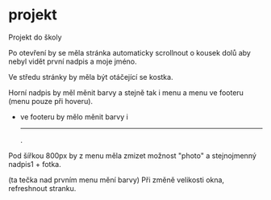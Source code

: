 # projekt
Projekt do školy


Po otevření by se měla stránka automaticky scrollnout o kousek dolů aby nebyl vidět první nadpis a moje jméno. 

Ve středu stránky by měla být otáčející se kostka.

Horní nadpis by měl měnit barvy a stejně tak i menu a menu ve footeru (menu pouze při hoveru).
+ ve footeru by mělo měnit barvy i <hr>.

Pod šířkou 800px by z menu měla zmizet možnost "photo" a stejnojmenný nadpis1 + fotka.

(ta tečka nad prvním menu mění barvy)
Při změně velikosti okna, refreshnout stranku.
